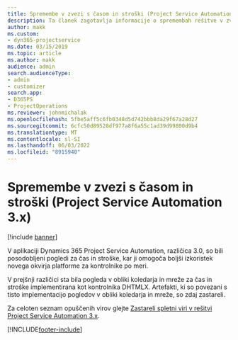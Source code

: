 ```yaml
---
title: Spremembe v zvezi s časom in stroški (Project Service Automation 3.x)
description: Ta članek zagotavlja informacije o spremembah rešitve v zvezi s časom in stroški.
author: makk
ms.custom:
- dyn365-projectservice
ms.date: 03/15/2019
ms.topic: article
ms.author: makk
audience: admin
search.audienceType:
- admin
- customizer
search.app:
- D365PS
- ProjectOperations
ms.reviewer: johnmichalak
ms.openlocfilehash: 5fbe5aff5c6fb0348d5d742bbb8da29f67a28d27
ms.sourcegitcommit: 6cfc50d89528df977a8f6a55c1ad39d99800d9b4
ms.translationtype: MT
ms.contentlocale: sl-SI
ms.lasthandoff: 06/03/2022
ms.locfileid: "8915940"
---
```

# <a name="time-and-expense-changes-project-service-automation-3x"></a>Spremembe v zvezi s časom in stroški (Project Service Automation 3.x)

[!include [banner](../../includes/psa-now-project-operations.md)]

V aplikaciji Dynamics 365 Project Service Automation, različica 3.0, so bili posodobljeni pogledi za čas in stroške, kar ji omogoča boljši izkoristek novega okvirja platforme za kontrolnike po meri.

V prejšnji različici sta bila pogleda v obliki koledarja in mreže za čas in stroške implementirana kot kontrolnika DHTMLX. Artefakti, ki so povezani s tisto implementacijo pogledov v obliki koledarja in mreže, so zdaj zastareli.

Za celoten seznam opuščenih virov glejte [Zastareli spletni viri v rešitvi Project Service Automation 3.x](web-resources-deprecated-v3.x.md).


[!INCLUDE[footer-include](../../includes/footer-banner.md)]
